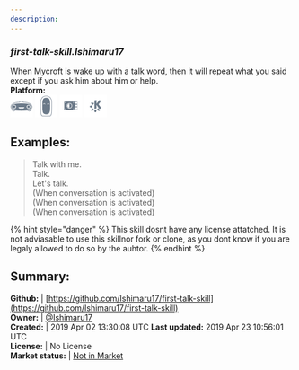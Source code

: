 ```yaml
---
description: 
---
```


### _first-talk-skill.Ishimaru17_  
When Mycroft is wake up with a talk word, then it will repeat what you said except if you ask him about him or help.  
**Platform:**  
 ![Mark I](../.gitbook/assets/mark-1-icon.png)  ![Mark II](../.gitbook/assets/mark-2-icon.png)  ![Picroft](../.gitbook/assets/picroft-icon.png)  ![plasmoid](../.gitbook/assets/kde.png)   
## Examples:  
> Talk with me.  
> Talk.  
> Let's talk.  
> (When conversation is activated)  
> (When conversation is activated)  
> (When conversation is activated)  
  
{% hint style="danger" %}
This skill dosnt have any license attatched. It is not adviasable to use this skillnor fork or clone, as you dont know if you are legaly allowed to do so by the auhtor.
{% endhint %}
  
## Summary:  
**Github:** | [https://github.com/Ishimaru17/first-talk-skill](https://github.com/Ishimaru17/first-talk-skill)  
**Owner:** | [@Ishimaru17](https://github.com/Ishimaru17)  
**Created:** | 2019 Apr 02 13:30:08 UTC  **Last updated:** 2019 Apr 23 10:56:01 UTC  
**License:** | No License  
**Market status:** | [Not in Market](https://market.mycroft.ai/skill/)  
